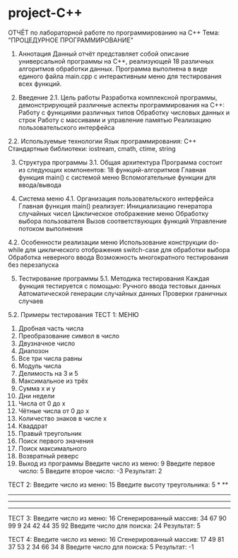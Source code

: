 # project-C++
ОТЧЁТ
по лабораторной работе по программированию на C++
Тема: "ПРОЦЕДУРНОЕ ПРОГРАММИРОВАНИЕ"

1. Аннотация
Данный отчёт представляет собой описание универсальной программы на C++, реализующей 18 различных алгоритмов обработки данных. Программа выполнена в виде единого файла main.cpp с интерактивным меню для тестирования всех функций.

2. Введение
2.1. Цель работы
Разработка комплексной программы, демонстрирующей различные аспекты программирования на C++:
Работу с функциями различных типов
Обработку числовых данных и строк
Работу с массивами и управление памятью
Реализацию пользовательского интерфейса

2.2. Используемые технологии
Язык программирования: C++
Стандартные библиотеки: iostream, cmath, ctime, string

3. Структура программы
3.1. Общая архитектура
Программа состоит из следующих компонентов:
18 функций-алгоритмов
Главная функция main() с системой меню
Вспомогательные функции для ввода/вывода

4. Система меню
4.1. Организация пользовательского интерфейса
Главная функция main() реализует:
Инициализацию генератора случайных чисел
Циклическое отображение меню
Обработку выбора пользователя
Вызов соответствующих функций
Управление потоком выполнения

4.2. Особенности реализации меню
Использование конструкции do-while для циклического отображения
switch-case для обработки выбора
Обработка неверного ввода
Возможность многократного тестирования без перезапуска

5. Тестирование программы
5.1. Методика тестирования
Каждая функция тестируется с помощью:
Ручного ввода тестовых данных
Автоматической генерации случайных данных
Проверки граничных случаев

5.2. Примеры тестирования
ТЕСТ 1:
МЕНЮ
1. Дробная часть числа
2. Преобразование символ в число
3. Двузначное число
4. Диапозон
5. Все три числа равны
6. Модуль числа
7. Делимость на 3 и 5
8. Максимальное из трёх
9. Сумма x и y
10. Дни недели
11. Числа от 0 до x
12. Чётные числа от 0 до x
13. Количество знаков в числе x
14. Кваддрат
15. Правый треугольник
16. Поиск первого значения
17. Поиск максимального
18. Возвратный реверс
0. Выход из программы
Введите число из меню: 9
Введите первое число: 5
Введите второе число: -3
Результат: 2

ТЕСТ 2:
Введите число из меню: 15
Введите высоту треугольника: 5
    *
   **
  ***
 ****
*****

ТЕСТ 3:
Введите число из меню: 16
Сгенерированный массив: 34 67 90 99 9 24 42 44 35 92 
Введите число для поиска: 24
Результат: 5

ТЕСТ 4:
Введите число из меню: 16
Сгенерированный массив: 17 49 81 37 53 2 34 66 34 8 
Введите число для поиска: 5
Результат: -1
